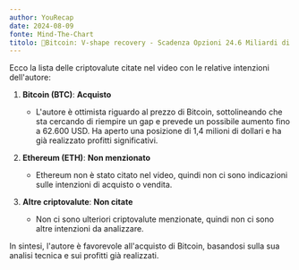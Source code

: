 ```yaml
---
author: YouRecap
date: 2024-08-09
fonte: Mind-The-Chart 
titolo: 🚀Bitcoin: V-shape recovery - Scadenza Opzioni 24.6 Miliardi di Dollari
---
```


Ecco la lista delle criptovalute citate nel video con le relative intenzioni dell'autore:

1. **Bitcoin (BTC)**: **Acquisto**
   - L'autore è ottimista riguardo al prezzo di Bitcoin, sottolineando che sta cercando di riempire un gap e prevede un possibile aumento fino a 62.600 USD. Ha aperto una posizione di 1,4 milioni di dollari e ha già realizzato profitti significativi.

2. **Ethereum (ETH)**: **Non menzionato**
   - Ethereum non è stato citato nel video, quindi non ci sono indicazioni sulle intenzioni di acquisto o vendita.

3. **Altre criptovalute**: **Non citate**
   - Non ci sono ulteriori criptovalute menzionate, quindi non ci sono altre intenzioni da analizzare.

In sintesi, l'autore è favorevole all'acquisto di Bitcoin, basandosi sulla sua analisi tecnica e sui profitti già realizzati.
